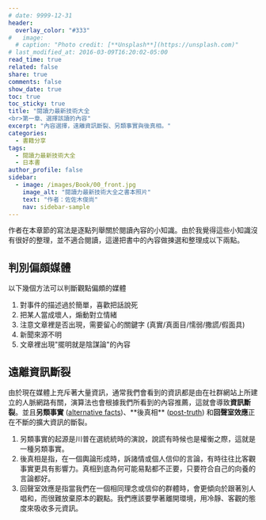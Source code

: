 ```yaml
---
# date: 9999-12-31
header:
  overlay_color: "#333"
#   image: 
  # caption: "Photo credit: [**Unsplash**](https://unsplash.com)"
# last_modified_at: 2016-03-09T16:20:02-05:00
read_time: true
related: false
share: true
comments: false
show_date: true
toc: true
toc_sticky: true
title: "閱讀力最新技術大全
<br>第一章、選擇該讀的內容"
excerpt: "內容選擇，遠離資訊斷裂、另類事實與後真相。"
categories:
  - 書籍分享
tags:
  - 閱讀力最新技術大全
  - 日本書
author_profile: false
sidebar:
  - image: /images/Book/00_front.jpg
    image_alt: "閱讀力最新技術大全之書本照片"
    text: "作者：佐佐木俊尚"
    nav: sidebar-sample
---
```

作者在本章節的寫法是逐點列舉關於閱讀內容的小知識。由於我覺得這些小知識沒有很好的整理，並不適合閱讀，這邊把書中的內容做揀選和整理成以下兩點。

## 判別偏頗媒體
以下幾個方法可以判斷觀點偏頗的媒體
1. 對事件的描述過於簡單，喜歡把話說死
2. 把某人當成壞人，煽動對立情緒
3. 注意文章裡是否出現，需要留心的關鍵字 (真實/真面目/懦弱/撒謊/假面具)
4. 新聞來源不明
5. 文章裡出現"擺明就是陰謀論"的內容

## 遠離資訊斷裂
由於現在媒體上充斥著大量資訊，通常我們會看到的資訊都是由在社群網站上所建立的人脈網路有關，演算法也會根據我們所看到的內容推薦，這就會導致**資訊斷裂**。並且**另類事實** ([alternative facts](https://en.wikipedia.org/wiki/Alternative_facts#:~:text=Alternative%20facts%3F%20...,to%20make%20her%20look%20ridiculous.))、**後真相** ([post-truth](https://en.wikipedia.org/wiki/Post-truth)) 和**回聲室效應**正在不斷的擴大資訊的斷裂。

1. 另類事實的起源是川普在選統統時的演說，說謊有時候也是權衡之際，這就是一種另類事實。
2. 後真相是指，在一個輿論形成時，訴諸情或個人信仰的言論，有時往往比客觀事實更具有影響力。真相到底為何可能易點都不正要，只要符合自己的向養的言論都好。
3. 回聲室效應是指當我們在一個相同理念或信仰的群體時，會更傾向於跟著別人唱和，而很難放棄原本的觀點。我們應該要學著離開環境，用冷靜、客觀的態度來吸收多元資訊。

